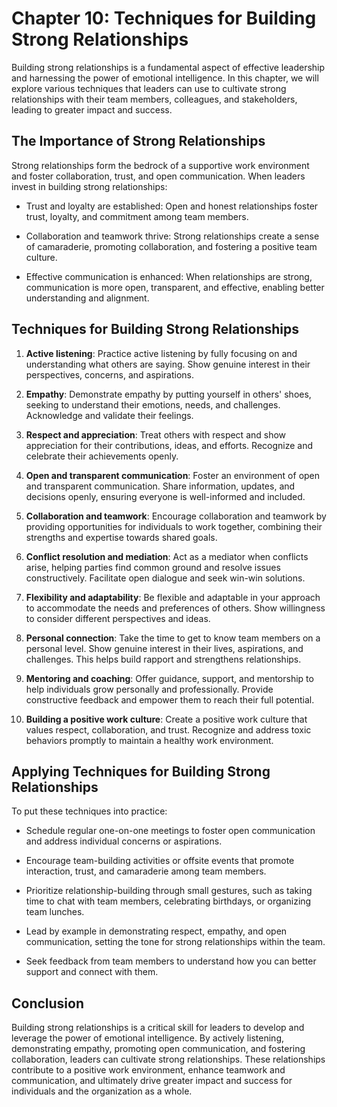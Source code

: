 Chapter 10: Techniques for Building Strong Relationships
========================================================

Building strong relationships is a fundamental aspect of effective leadership and harnessing the power of emotional intelligence. In this chapter, we will explore various techniques that leaders can use to cultivate strong relationships with their team members, colleagues, and stakeholders, leading to greater impact and success.

The Importance of Strong Relationships
--------------------------------------

Strong relationships form the bedrock of a supportive work environment and foster collaboration, trust, and open communication. When leaders invest in building strong relationships:

* Trust and loyalty are established: Open and honest relationships foster trust, loyalty, and commitment among team members.

* Collaboration and teamwork thrive: Strong relationships create a sense of camaraderie, promoting collaboration, and fostering a positive team culture.

* Effective communication is enhanced: When relationships are strong, communication is more open, transparent, and effective, enabling better understanding and alignment.

Techniques for Building Strong Relationships
--------------------------------------------

1. **Active listening**: Practice active listening by fully focusing on and understanding what others are saying. Show genuine interest in their perspectives, concerns, and aspirations.

2. **Empathy**: Demonstrate empathy by putting yourself in others' shoes, seeking to understand their emotions, needs, and challenges. Acknowledge and validate their feelings.

3. **Respect and appreciation**: Treat others with respect and show appreciation for their contributions, ideas, and efforts. Recognize and celebrate their achievements openly.

4. **Open and transparent communication**: Foster an environment of open and transparent communication. Share information, updates, and decisions openly, ensuring everyone is well-informed and included.

5. **Collaboration and teamwork**: Encourage collaboration and teamwork by providing opportunities for individuals to work together, combining their strengths and expertise towards shared goals.

6. **Conflict resolution and mediation**: Act as a mediator when conflicts arise, helping parties find common ground and resolve issues constructively. Facilitate open dialogue and seek win-win solutions.

7. **Flexibility and adaptability**: Be flexible and adaptable in your approach to accommodate the needs and preferences of others. Show willingness to consider different perspectives and ideas.

8. **Personal connection**: Take the time to get to know team members on a personal level. Show genuine interest in their lives, aspirations, and challenges. This helps build rapport and strengthens relationships.

9. **Mentoring and coaching**: Offer guidance, support, and mentorship to help individuals grow personally and professionally. Provide constructive feedback and empower them to reach their full potential.

10. **Building a positive work culture**: Create a positive work culture that values respect, collaboration, and trust. Recognize and address toxic behaviors promptly to maintain a healthy work environment.

Applying Techniques for Building Strong Relationships
-----------------------------------------------------

To put these techniques into practice:

* Schedule regular one-on-one meetings to foster open communication and address individual concerns or aspirations.

* Encourage team-building activities or offsite events that promote interaction, trust, and camaraderie among team members.

* Prioritize relationship-building through small gestures, such as taking time to chat with team members, celebrating birthdays, or organizing team lunches.

* Lead by example in demonstrating respect, empathy, and open communication, setting the tone for strong relationships within the team.

* Seek feedback from team members to understand how you can better support and connect with them.

Conclusion
----------

Building strong relationships is a critical skill for leaders to develop and leverage the power of emotional intelligence. By actively listening, demonstrating empathy, promoting open communication, and fostering collaboration, leaders can cultivate strong relationships. These relationships contribute to a positive work environment, enhance teamwork and communication, and ultimately drive greater impact and success for individuals and the organization as a whole.
